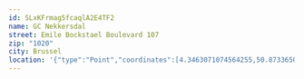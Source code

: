 ```yaml
---
id: SLxKFrmag5fcaqlA2E4TF2
name: GC Nekkersdal
street: Emile Bockstael Boulevard 107
zip: "1020"
city: Brussel
location: '{"type":"Point","coordinates":[4.3463071074564255,50.8733650761049]}'
---
```

